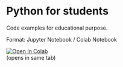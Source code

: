 # Python for students
Code examples for educational purpose.

Format: Jupyter Notebook / Colab Notebook


[![Open In Colab](https://colab.research.google.com/assets/colab-badge.svg)](https://colab.research.google.com/github/bisentralen/python-for-students)  
(opens in same tab)


